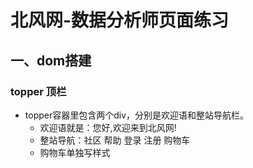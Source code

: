 # 北风网-数据分析师页面练习

## 一、dom搭建

### topper 顶栏

- topper容器里包含两个div，分别是欢迎语和整站导航栏。
  - 欢迎语就是：您好,欢迎来到北风网!
  - 整站导航：社区 帮助 登录 注册 购物车
  - 购物车单独写样式

